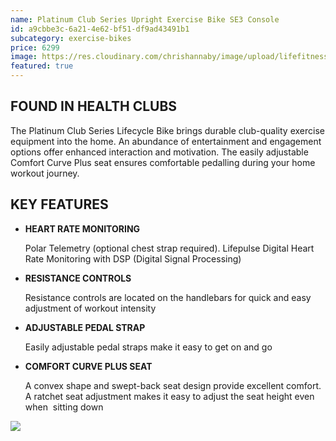```yaml
---
name: Platinum Club Series Upright Exercise Bike SE3 Console
id: a9cbbe3c-6a21-4e62-bf51-df9ad43491b1
subcategory: exercise-bikes
price: 6299
image: https://res.cloudinary.com/chrishannaby/image/upload/lifefitness/pcs-uprightbike-arcticsilver-discoverse3hd-standardview-newcrank_swx5wf.jpg
featured: true
---
```


## FOUND IN HEALTH CLUBS

The Platinum Club Series Lifecycle Bike brings durable club-quality exercise equipment into the home. An abundance of entertainment and engagement options offer enhanced interaction and motivation. The easily adjustable Comfort Curve Plus seat ensures comfortable pedalling during your home workout journey.

## KEY FEATURES

- **HEART RATE MONITORING**

  Polar Telemetry (optional chest strap required). Lifepulse Digital Heart Rate Monitoring with DSP (Digital Signal Processing)

- **RESISTANCE CONTROLS**

  Resistance controls are located on the handlebars for quick and easy adjustment of workout intensity

- **ADJUSTABLE PEDAL STRAP**

  Easily adjustable pedal straps make it easy to get on and go

- **COMFORT CURVE PLUS SEAT**

  A convex shape and swept-back seat design provide excellent comfort. A ratchet seat adjustment makes it easy to adjust the seat height even when  sitting down

![](https://res.cloudinary.com/chrishannaby/image/upload/v1617731208/lifefitness/room-pcs-upright-recumbent-L_mnanxq.jpg)
